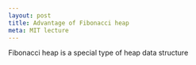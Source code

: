```yaml
---
layout: post
title: Advantage of Fibonacci heap
meta: MIT lecture
---
```


Fibonacci heap is a special type of heap data structure